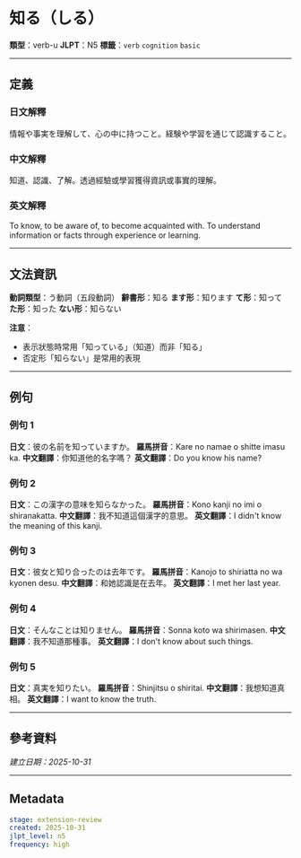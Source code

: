 # 知る（しる）

**類型**：verb-u
**JLPT**：N5
**標籤**：`verb` `cognition` `basic`

---

## 定義

### 日文解釋
情報や事実を理解して、心の中に持つこと。経験や学習を通じて認識すること。

### 中文解釋
知道、認識、了解。透過經驗或學習獲得資訊或事實的理解。

### 英文解釋
To know, to be aware of, to become acquainted with. To understand information or facts through experience or learning.

---

## 文法資訊

**動詞類型**：う動詞（五段動詞）
**辭書形**：知る
**ます形**：知ります
**て形**：知って
**た形**：知った
**ない形**：知らない

**注意**：
- 表示狀態時常用「知っている」（知道）而非「知る」
- 否定形「知らない」是常用的表現

---

## 例句

### 例句 1
**日文**：彼の名前を知っていますか。
**羅馬拼音**：Kare no namae o shitte imasu ka.
**中文翻譯**：你知道他的名字嗎？
**英文翻譯**：Do you know his name?

### 例句 2
**日文**：この漢字の意味を知らなかった。
**羅馬拼音**：Kono kanji no imi o shiranakatta.
**中文翻譯**：我不知道這個漢字的意思。
**英文翻譯**：I didn't know the meaning of this kanji.

### 例句 3
**日文**：彼女と知り合ったのは去年です。
**羅馬拼音**：Kanojo to shiriatta no wa kyonen desu.
**中文翻譯**：和她認識是在去年。
**英文翻譯**：I met her last year.

### 例句 4
**日文**：そんなことは知りません。
**羅馬拼音**：Sonna koto wa shirimasen.
**中文翻譯**：我不知道那種事。
**英文翻譯**：I don't know about such things.

### 例句 5
**日文**：真実を知りたい。
**羅馬拼音**：Shinjitsu o shiritai.
**中文翻譯**：我想知道真相。
**英文翻譯**：I want to know the truth.

---

## 參考資料

_建立日期：2025-10-31_

---

## Metadata

```yaml
stage: extension-review
created: 2025-10-31
jlpt_level: n5
frequency: high
```

